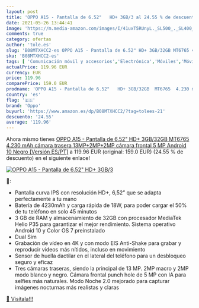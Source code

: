 ```yaml
---
layout: post
title: 'OPPO A15 - Pantalla de 6.52"   HD+ 3GB/3 al 24.55 % de descuento'
date: 2021-05-26 13:44:41
image: 'https://m.media-amazon.com/images/I/41uxT5RUnyL._SL500_._SL400_.jpg'
comments: true
category: ofertas
author: 'tole.es'
slug: 'B08MTXHCC2-es OPPO A15 - Pantalla de 6.52" HD+ 3GB/32GB MT6765 4.230 mAh...'
sku: 'B08MTXHCC2-es'
tags: [ 'Comunicación móvil y accesorios','Electrónica','Móviles','Móviles y smartphones libres','android','oppo', ]
actualPrice: 119.96 EUR
currency: EUR
price: 119.96
comparePrice: 159.0 EUR
prodname: 'OPPO A15 - Pantalla de 6.52"   HD+ 3GB/32GB  MT6765  4.230 mAh  cámara trasera 13MP+2MP+2MP  cámara frontal 5 MP  Android 10  Negro [Versión ES/PT]'
country: 'es'
flag: '🇪🇸'
brand: 'Oppo'
buyurl: 'https://www.amazon.es/dp/B08MTXHCC2/?tag=tolees-21'
descuento: '24.55'
average: '119.96'
---
```


Ahora mismo tienes [OPPO A15 - Pantalla de 6.52"   HD+ 3GB/32GB  MT6765  4.230 mAh  cámara trasera 13MP+2MP+2MP  cámara frontal 5 MP  Android 10  Negro [Versión ES/PT]](https://www.amazon.es/dp/B08MTXHCC2/?tag=tolees-21) a 119.96 EUR (original: 159.0 EUR) (24.55 %  de descuento) en el siguiente enlace!

[![OPPO A15 - Pantalla de 6.52"   HD+ 3GB/3](https://m.media-amazon.com/images/I/41uxT5RUnyL._SL500_._SL400_.jpg)](https://www.amazon.es/dp/B08MTXHCC2/?tag=tolees-21)

🔎:

- Pantalla curva IPS con resolución HD+, 6,52” que se adapta perfectamente a tu mano
- Batería de 4230mAh y carga rápida de 18W, para poder cargar el 50% de tu teléfono en solo 45 minutos
- 3 GB de RAM y almacenamiento de 32GB con procesador MediaTek Helio P35 para garantizar el mejor rendimiento. Sistema operativo Android 10 y Color OS 7 preinstalado
- Dual Sim
- Grabación de vídeo en 4K y con modo EIS Anti-Shake para grabar y reproducir vídeos más nítidos, incluso en movimiento
- Sensor de huella dactilar en el lateral del teléfono para un desbloqueo seguro y eficaz
- Tres cámaras traseras, siendo la principal de 13 MP. 2MP macro y 2MP modo blanco y negro. Cámara frontal punch hole de 5 MP con IA para selfies más naturales. Modo Noche 2.0 mejorado para capturar imágenes nocturnas más realistas y claras

[🛒 Visítala!!!](https://www.amazon.es/dp/B08MTXHCC2/?tag=tolees-21)
